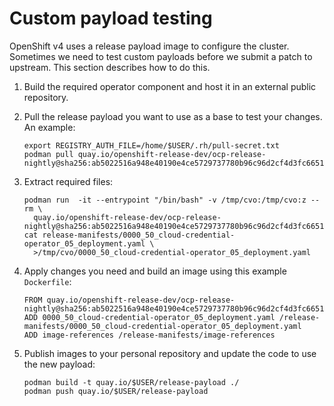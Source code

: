 # Custom payload testing

OpenShift v4 uses a release payload image to configure the cluster.  Sometimes
we need to test custom payloads before we submit a patch to upstream.  This
section describes how to do this.

1. Build the required operator component and host it in an external public
   repository.

1. Pull the release payload you want to use as a base to test your changes.  An
   example:

   ```
   export REGISTRY_AUTH_FILE=/home/$USER/.rh/pull-secret.txt
   podman pull quay.io/openshift-release-dev/ocp-release-nightly@sha256:ab5022516a948e40190e4ce5729737780b96c96d2cf4d3fc665105b32d751d20
   ```

1. Extract required files:

   ```
   podman run  -it --entrypoint "/bin/bash" -v /tmp/cvo:/tmp/cvo:z --rm \
     quay.io/openshift-release-dev/ocp-release-nightly@sha256:ab5022516a948e40190e4ce5729737780b96c96d2cf4d3fc665105b32d751d20
   cat release-manifests/0000_50_cloud-credential-operator_05_deployment.yaml \
     >/tmp/cvo/0000_50_cloud-credential-operator_05_deployment.yaml
   ```

1. Apply changes you need and build an image using this example `Dockerfile`:

   ```
   FROM quay.io/openshift-release-dev/ocp-release-nightly@sha256:ab5022516a948e40190e4ce5729737780b96c96d2cf4d3fc665105b32d751d20
   ADD 0000_50_cloud-credential-operator_05_deployment.yaml /release-manifests/0000_50_cloud-credential-operator_05_deployment.yaml
   ADD image-references /release-manifests/image-references
   ```

1. Publish images to your personal repository and update the code to use the new
   payload:

   ```
   podman build -t quay.io/$USER/release-payload ./
   podman push quay.io/$USER/release-payload
   ```
